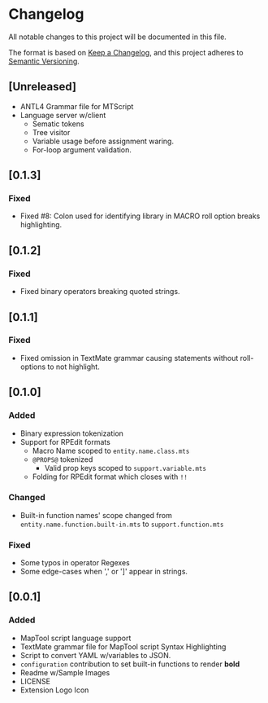# Changelog

All notable changes to this project will be documented in this file.

The format is based on [Keep a Changelog](https://keepachangelog.com/en/1.1.0/),
and this project adheres to [Semantic Versioning](https://semver.org/spec/v2.0.0.html).

## [Unreleased]

- ANTL4 Grammar file for MTScript
- Language server w/client
  - Sematic tokens
  - Tree visitor
  - Variable usage before assignment waring.
  - For-loop argument validation.

## [0.1.3]

### Fixed

- Fixed #8: Colon used for identifying library in MACRO roll option breaks highlighting.

## [0.1.2]

### Fixed

- Fixed binary operators breaking quoted strings.

## [0.1.1]

### Fixed

- Fixed omission in TextMate grammar causing statements without roll-options to not highlight.

## [0.1.0]

### Added

- Binary expression tokenization
- Support for RPEdit formats
  - Macro Name scoped to `entity.name.class.mts`
  - `@PROPS@` tokenized
    - Valid prop keys  scoped to `support.variable.mts`
  - Folding for RPEdit format which closes with `!!`

### Changed

- Built-in function names' scope changed from `entity.name.function.built-in.mts`
to `support.function.mts`

### Fixed

- Some typos in operator Regexes
- Some edge-cases when ',' or ']' appear in strings.

## [0.0.1]

### Added

- MapTool script language support
- TextMate grammar file for MapTool script Syntax Highlighting
- Script to convert YAML w/variables to JSON.
- `configuration` contribution to set built-in functions to render **bold**
- Readme w/Sample Images
- LICENSE
- Extension Logo Icon
